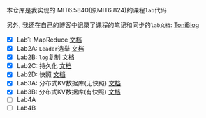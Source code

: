 本仓库是我实现的 MIT6.5840(原MIT6.824)的课程`lab`代码

另外, 我还在自己的博客中记录了课程的笔记和同步的`lab文档`: [ToniBlog](https://tonixwd.github.io/categories/CS%E8%AF%BE%E7%A8%8B%E7%AC%94%E8%AE%B0/MIT6-5840-6-824-2023/)

- [x] Lab1: MapReduce [文档](./reports/Lab1_MapReduce.md)
- [x] Lab2A: `Leader`选举 [文档](./reports/Lab2_Raft_2A.md)
- [x] Lab2B: `log`复制 [文档](./reports/Lab2_Raft_2B.md)
- [x] Lab2C: 持久化 [文档](./reports/Lab2_Raft_2C.md)
- [x] Lab2D: 快照 [文档](./reports/Lab2_Raft_2D.md)
- [x] Lab3A: 分布式KV数据库(无快照) [文档](./reports/Lab3_KVRaft_3A.md)
- [x] Lab3B: 分布式KV数据库(有快照) [文档](./reports/Lab3_KVRaft_3B.md)
- [ ] Lab4A
- [ ] Lab4B